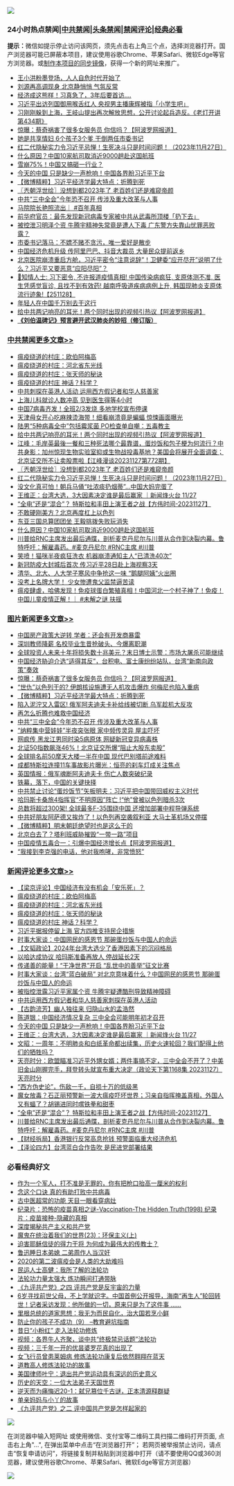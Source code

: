 ![](https://raw.githubusercontent.com/jsvpn/jsproxy/dev/64photo/fqnews-qr.jpg)

<div id="tt">
<h3>24小时热点禁闻|<a href="#%E4%B8%AD%E5%85%B1%E7%A6%81%E9%97%BB%E6%9B%B4%E5%A4%9A%E6%96%87%E7%AB%A0">中共禁闻</a>|<a href="#%E5%9B%BE%E7%89%87%E6%96%B0%E9%97%BB%E6%9B%B4%E5%A4%9A%E6%96%87%E7%AB%A0">头条禁闻</a>|<a href="#%E6%96%B0%E9%97%BB%E8%AF%84%E8%AE%BA%E6%9B%B4%E5%A4%9A%E6%96%87%E7%AB%A0">禁闻评论|<a href="#%E5%BF%85%E7%9C%8B%E7%BB%8F%E5%85%B8%E5%A5%BD%E6%96%87">经典必看</a></h3>
<div><b>提示：</b>微信如提示停止访问该网页，须先点击右上角三个点，选择浏览器打开。国产浏览器可能已屏蔽本项目，建议使用谷歌Chrome、苹果Safari、微软Edge等官方浏览器。或<a href="%E5%88%B6%E4%BD%9Cgit%E7%A6%81%E9%97%BB%E9%95%9C%E5%83%8F.md">制作本项目的同步镜像</a>，获得一个新的网址来推广。</div>
<ul>

<li><a href="/cnnews/20231128/1966702.md">王小洪粉墨登场，人人自危时代开始了</a></li>
<li><a href="/baitai/20231128/1966663.md">刘源再高调现身 北京静悄悄 气氛反常</a></li>
<li><a href="/cnnews/20231128/1966683.md">经济成这熊样！习真急了，3年后要首访….</a></li>
<li><a href="/baitai/20231128/1966646.md">习近平出访列国御用喉舌红人 央视男主播康辉被指「小学生吧」</a></li>
<li><a href="/sohnews/20231128/1966895.md">习刚刚躲到上海，王岐山提出再次解放思想，公开讨论起兵造反。《老灯开讲第434期》</a></li>
<li><a href="/topimagenews/20231128/1966943.md">惊曝：蔡奇祸害了很多女服务员 你信吗？【阿波罗网报道】</a></li>
<li><a href="/cnnews/20231128/1966682.md">她是共享情妇 6个孩子3个爹 干倒两任市委书记</a></li>
<li><a href="/cbnews/20231128/1966703.md">红二代隐秘实力令习近平忌惮！生死决斗只是时间问题！（2023年11月27日）</a></li>
<li><a href="/cbnews/20231128/1966677.md">什么原因？中国10家航司取消近9000趟赴这国航班</a></li>
<li><a href="/finance/20231128/1966695.md">雪崩75%！中国又搞砸一行业？</a></li>
<li><a href="/comments/20231128/1966913.md">今天的中国 只是缺少一声枪响！中国各界盼习近平下台</a></li>
<li><a href="/topimagenews/20231128/1966784.md">【微博精粹】习近平经济学最大特点：折腾到死</a></li>
<li><a href="/cbnews/20231128/1966825.md">〖兲朝浮世绘〗没想到都2023年了 老百姓们还是难窥帝颜</a></li>
<li><a href="/topimagenews/20231128/1966781.md">中共“三中全会”今年恐不召开 传涉及重大改革与人事</a></li>
<li><a href="/sohnews/20231128/1966957.md">马院院长艳照流出｜ #百年真相</a></li>
<li><a href="/baitai/20231128/1966945.md">前华府官员：最先发现新冠病毒专家被中共从武毒所顶楼「扔下去」</a></li>
<li><a href="/baitai/20231128/1966658.md">被控泄习明泽个资 牛腾宇精神失常竟是遭人下毒 广东警方失靠山忧罪恶败露？</a></li>
<li><a href="/cnnews/20231128/1966738.md">市委书记落马：不嫖不赌不贪污，唯一爱好是散步</a></li>
<li><a href="/baitai/20231128/1966934.md">中国经济危机升级 传阿里巴巴、抖音大裁员 大量民众提前返乡</a></li>
<li><a href="/sohnews/20231128/1966690.md">北京医院崩溃重启方舱，习近平密令“注意说辞”！卫健委“应开尽开”说明了什么？习近平又要恶意“应阳尽阳”？</a></li>
<li><a href="/sohnews/20231128/1966936.md">🚨知情人士: 习下密令, 不许报道疫情真相! 中国传染病疯狂, 支原体测不准, 医生凭感觉盲诊, 且找不到有效药! 越南呼吸道疾病病例上升, 韩国现肺炎支原体流行迹象!【251128】</a></li>
<li><a href="/finance/20231128/1966878.md">年轻人在中国千万别去干这行</a></li>
<li><a href="/cbnews/20231128/1966897.md">给中共两记响亮的耳光！两个同时出现的视频引热议【阿波罗网报道】</a></li>
<li><b><a href="/comments/20200207/1272816.md" target="_blank">《刘伯温碑记》预言避开武汉肺炎的妙招（修订版）</a></b></li>
</ul>
</div>

<div class="catlist">
<h3><a href="/cbnews/" target="_blank">中共禁闻</a><span><a href="/cbnews/" target="_blank" rel="nofollow">更多文章>></a></span></h3>
<ul>
<li><a href="/comments/20231128/1967045.md" target="_blank">瘟疫绕道的村庄：欧伯阿梅高</a></li>
<li><a href="/comments/20231128/1967044.md" target="_blank">瘟疫绕道的村庄：河北省东光线</a></li>
<li><a href="/comments/20231128/1967043.md" target="_blank">瘟疫绕道的村庄：张天师的秘诀</a></li>
<li><a href="/comments/20231128/1967042.md" target="_blank">瘟疫绕道的村庄 神话？科学？</a></li>
<li><a href="/cbnews/20231128/1967033.md" target="_blank">中共刺探在英港人活动 运用西方假记者和华人慈善家</a></li>
<li><a href="/cbnews/20231128/1967012.md" target="_blank">上海儿科就诊人数冲高 见到医生得等4小时</a></li>
<li><a href="/cbnews/20231128/1967011.md" target="_blank">中国7病毒齐发！全班2/3发烧 多地学校宣布停课</a></li>
<li><a href="/cbnews/20231128/1966983.md" target="_blank">天津母女开心吃麻辣烫海带！细看崩溃竟是蝙蝠 惊悚画面曝光</a></li>
<li><a href="/cbnews/20231128/1966907.md" target="_blank">陆男“5种病毒全中”包括霉浆菌 PO检查单自嘲：五毒教主</a></li>
<li><a href="/cbnews/20231128/1966897.md" target="_blank">给中共两记响亮的耳光！两个同时出现的视频引热议【阿波罗网报道】</a></li>
<li><a href="/cbnews/20231128/1966826.md" target="_blank">江峰：毛岸英最後一餐和三种死法哪个最靠谱，蛋炒饭和包子梗为何流行？中共身影：加州惊现生物实验室抑或生物战投毒基地？美国会将展开全面调查；北京证交所不让卖股票啦【江峰漫谈20231127第772期】</a></li>
<li><a href="/cbnews/20231128/1966825.md" target="_blank">〖兲朝浮世绘〗没想到都2023年了 老百姓们还是难窥帝颜</a></li>
<li><a href="/cbnews/20231128/1966703.md" target="_blank">红二代隐秘实力令习近平忌惮！生死决斗只是时间问题！（2023年11月27日）</a></li>
<li><a href="/cbnews/20231128/1966795.md" target="_blank">没文化真可怕！朝兵马俑“吐浓痰扔烟蒂”…中国大妈完蛋了</a></li>
<li><a href="/comments/20231128/1966779.md" target="_blank">王维正：台湾大选，3大因素决定谁是最后赢家 ｜新闻烽火台 11/27</a></li>
<li><a href="/comments/20231128/1966716.md" target="_blank">“全电”还是“混合”？ 特斯拉和丰田上演王者之战【方伟时间-20231127】</a></li>
<li><a href="/cbnews/20231128/1966692.md" target="_blank">不敢硬刚美方？北京再度杠上以色列</a></li>
<li><a href="/cbnews/20231128/1966691.md" target="_blank">东亚三国总算团团坐 王毅挑拨失败玩消失</a></li>
<li><a href="/cbnews/20231128/1966677.md" target="_blank">什么原因？中国10家航司取消近9000趟赴这国航班</a></li>
<li><a href="/comments/20231128/1966676.md" target="_blank">川普给RNC主席发出最后通牒，剖析麦克丹尼尔与川普从合作到决裂内幕。鲁特呼吁：解雇毒药。#麦克丹尼尔 #RNC主席 #川普</a></li>
<li><a href="/cbnews/20231128/1966608.md" target="_blank">笑喷！猫咪半夜疯狂洗衣 机器崩溃通知主人“已清洗40次”</a></li>
<li><a href="/cbnews/20231127/1966578.md" target="_blank">新冠防疫大封城后首次 传习近平28日赴上海视察3天</a></li>
<li><a href="/cbnews/20231127/1966577.md" target="_blank">清华、北大、人大学子寒风中争抢这一味 “鹅腿阿姨”火出圈</a></li>
<li><a href="/cbnews/20231127/1966553.md" target="_blank">没考上名牌大学！ 少女惨遭鬼父监禁逼苦读</a></li>
<li><a href="/comments/20231127/1966497.md" target="_blank">瘟疫肆虐，哈佛发现！免疫球蛋白繁殖真相！中国河北一个村子神了！免疫！中国儿童疫情正解！｜ #未解之谜 扶摇</a></li>

</ul>
</div>
<div class="catlist">
<h3><a href="/topimagenews/" target="_blank">图片新闻</a><span><a href="/topimagenews/" target="_blank" rel="nofollow">更多文章>></a></span></h3>
<ul>
<li><a href="/topimagenews/20231129/1967090.md" target="_blank">中国房产政策大逆转 学者：还会有开发商暴雷</a></li>
<li><a href="/topimagenews/20231128/1967032.md" target="_blank">深圳教师降薪 名校毕业生昔抢破头、今爆离职潮</a></li>
<li><a href="/topimagenews/20231128/1967022.md" target="_blank">全球投资人未来十年将损失数十兆美元？末日博士示警：市场大屠杀可能继续</a></li>
<li><a href="/topimagenews/20231128/1966951.md" target="_blank">中国经济胁迫介选“适得其反”，台积电、富士康纷纷站队，台湾“新南向政策”奏效</a></li>
<li><a href="/topimagenews/20231128/1966943.md" target="_blank">惊曝：蔡奇祸害了很多女服务员 你信吗？【阿波罗网报道】</a></li>
<li><a href="/topimagenews/20231128/1966893.md" target="_blank">“世仇”以色列干的? 伊朗核设施遭无人机攻击爆炸 何梅尼也陷入重病</a></li>
<li><a href="/topimagenews/20231128/1966784.md" target="_blank">【微博精粹】习近平经济学最大特点：折腾到死</a></li>
<li><a href="/topimagenews/20231128/1966783.md" target="_blank">陷入泥泞又入雷区! 俄军阿夫迪夫卡补给线被切断 乌军趁机大反攻</a></li>
<li><a href="/topimagenews/20231128/1966782.md" target="_blank">再怎么折腾也难救中国经济</a></li>
<li><a href="/topimagenews/20231128/1966781.md" target="_blank">中共“三中全会”今年恐不召开 传涉及重大改革与人事</a></li>
<li><a href="/topimagenews/20231128/1966754.md" target="_blank">“纳粹集中营娃娃”半夜突张眼 家中频传灵异 屋主吓坏</a></li>
<li><a href="/topimagenews/20231127/1966576.md" target="_blank">网疯传 黑龙江男同时染5病原体 网疑新冠变异病毒株</a></li>
<li><a href="/topimagenews/20231127/1966552.md" target="_blank">北证50指数飙涨46%！北京证交所爆“阻止大股东卖股”</a></li>
<li><a href="/topimagenews/20231127/1966551.md" target="_blank">全球排名前50摩天大楼一半在中国 现代巴别塔前途难料</a></li>
<li><a href="/topimagenews/20231127/1966550.md" target="_blank">成都特斯拉连撞11车事故影片曝光：恒亮的刹车灯成关注焦点</a></li>
<li><a href="/topimagenews/20231127/1966549.md" target="_blank">英国情报：俄军魂断阿夫迪夫卡 伤亡人数突破纪录</a></li>
<li><a href="/topimagenews/20231127/1966478.md" target="_blank">铁幕，落下，中国的关键抉择</a></li>
<li><a href="/topimagenews/20231127/1966477.md" target="_blank">中共禁止讨论“蛋炒饭节”矢板明夫：习近平把中国带回威权主义时代</a></li>
<li><a href="/topimagenews/20231127/1966468.md" target="_blank">哈玛斯卡桑旅4指挥官“不明原因”阵亡 !“他”曾被以色列暗杀3次</a></li>
<li><a href="/topimagenews/20231127/1966467.md" target="_blank">总数将超过300架! 全球最多F-35围绕中国 还增加部署中程导弹系统</a></li>
<li><a href="/topimagenews/20231127/1966425.md" target="_blank">中共好朋友阿萨德又挨炸了！以色列再空袭叙利亚 大马士革机场又停摆</a></li>
<li><a href="/topimagenews/20231127/1966331.md" target="_blank">【微博精粹】明末朝廷绝望时也是这么干的</a></li>
<li><a href="/topimagenews/20231127/1966241.md" target="_blank">北京白去了？塔利班威胁摧毁“一带一路”项目</a></li>
<li><a href="/topimagenews/20231127/1966233.md" target="_blank">中国疫情五毒合一：引爆中国经济增长点【阿波罗网报道】</a></li>
<li><a href="/topimagenews/20231126/1966147.md" target="_blank">“我接到李克强的电话，他对我咆哮，非常愤怒”</a></li>

</ul>
</div>
<div class="catlist">
<h3><a href="/comments/" target="_blank">新闻评论</a><span><a href="/comments/" target="_blank" rel="nofollow">更多文章>></a></span></h3>
<ul>
<li><a href="/comments/20231129/1967073.md" target="_blank">【梁京评论】中国经济有没有机会「安乐死」？</a></li>
<li><a href="/comments/20231128/1967045.md" target="_blank">瘟疫绕道的村庄：欧伯阿梅高</a></li>
<li><a href="/comments/20231128/1967044.md" target="_blank">瘟疫绕道的村庄：河北省东光线</a></li>
<li><a href="/comments/20231128/1967043.md" target="_blank">瘟疫绕道的村庄：张天师的秘诀</a></li>
<li><a href="/comments/20231128/1967042.md" target="_blank">瘟疫绕道的村庄 神话？科学？</a></li>
<li><a href="/comments/20231128/1967040.md" target="_blank">习近平据报停留上海 官方四推支持民企措施</a></li>
<li><a href="/comments/20231128/1967027.md" target="_blank">时事大家谈：中国网民的感恩节 那碗蛋炒饭与中国人的命运</a></li>
<li><a href="/comments/20231128/1967023.md" target="_blank">【文韬政论】2024年台湾大选少了香港因素下的沉闷格局</a></li>
<li><a href="/comments/20231128/1967021.md" target="_blank">以哈达成协议 哈玛斯准备再放人 停战延长2天</a></li>
<li><a href="/comments/20231128/1967020.md" target="_blank">传递善的能量！“干净世界”开启 “乱世中的善举”征文比赛</a></li>
<li><a href="/comments/20231128/1967017.md" target="_blank">时事大家谈：台湾“蓝白破局”&#160;对北京意味着什么？中国网民的感恩节 那碗蛋炒饭与中国人的命运</a></li>
<li><a href="/comments/20231128/1966969.md" target="_blank">被指控泄露习近平家属个资 牛腾宇疑遭酷刑导致精神障碍</a></li>
<li><a href="/comments/20231128/1966968.md" target="_blank">中共运用西方假记者和华人慈善家刺探在英港人活动</a></li>
<li><a href="/comments/20231128/1966967.md" target="_blank">【古韵流芳】幽人独往来 归隐山水的孟浩然</a></li>
<li><a href="/comments/20231128/1966948.md" target="_blank">陈道银：中国经济情况复杂 三中全会可能明年初才召开</a></li>
<li><a href="/comments/20231128/1966913.md" target="_blank">今天的中国 只是缺少一声枪响！中国各界盼习近平下台</a></li>
<li><a href="/comments/20231128/1966779.md" target="_blank">王维正：台湾大选，3大因素决定谁是最后赢家 ｜新闻烽火台 11/27</a></li>
<li><a href="/comments/20231128/1966753.md" target="_blank">文昭：一周年：不明肺炎和白纸革命都出续集，历史火速轮回？我们配得上他们的牺牲吗？</a></li>
<li><a href="/comments/20231128/1966750.md" target="_blank">天亮时分：欧盟瞄准习近平外甥女婿；两件事搞不定，三中全会不开了？中美旧金山刚握完手，拜登转头就宣布重大决定（政论天下第1168集 20231127）天亮时分</a></li>
<li><a href="/comments/20231128/1966725.md" target="_blank">“西方伪史论”，伤敌一千，自损十万的低级黑</a></li>
<li><a href="/comments/20231128/1966721.md" target="_blank">魔女放毒？石正丽预警新一波大瘟疫吓坏世界；习亲自指挥掩盖真相，外国人又有蝠了？胡锡进同时嚐铁拳和甜枣</a></li>
<li><a href="/comments/20231128/1966716.md" target="_blank">“全电”还是“混合”？ 特斯拉和丰田上演王者之战【方伟时间-20231127】</a></li>
<li><a href="/comments/20231128/1966676.md" target="_blank">川普给RNC主席发出最后通牒，剖析麦克丹尼尔与川普从合作到决裂内幕。鲁特呼吁：解雇毒药。#麦克丹尼尔 #RNC主席 #川普</a></li>
<li><a href="/comments/20231128/1966638.md" target="_blank">【财经拆局】香港银行反常高息抢钱 预警面临重大经济危机</a></li>
<li><a href="/comments/20231128/1966591.md" target="_blank">【泽论四方】台湾蓝白合作告吹 是民进党部署结果</a></li>

</ul>
</div>

<div class="catlist">
<h3>必看经典好文</h3>
<ul>
<li><a href="/comments/20221204/1819603.md" target="_blank">作为一个军人，打不准是无罪的，你有把枪口抬高一厘米的权利</a></li>
<li><a href="/comments/20200707/1357090.md" target="_blank">念这个口诀 真的有助打败中共病毒</a></li>
<li><a href="/lifebaike/20170523/762432.md" target="_blank">古中医超常的功能 天目一眼看穿病灶</a></li>
<li><a href="/topimagenews/20180408/925060.md" target="_blank">纪录片：恐怖的疫苗真相之谜-Vaccination-The Hidden Truth(1998) 纪录片：疫苗接种-隐藏的真相</a></li>
<li><a href="/cbnews/20210731/1597512.md" target="_blank">深度揭秘共产主义和共产党</a></li>
<li><a href="/ssgc/20180904/993719.md" target="_blank">魔鬼在统治着我们的世界(23)：环保主义(上)</a></li>
<li><a href="/comments/20200622/1346846.md" target="_blank">迫害耶稣信徒的得力干将  为何成为最伟大的传教士？</a></li>
<li><a href="/comments/20220408/1716379.md" target="_blank">鲁迅睡日本弟媳 二弟周作人当汉奸</a></li>
<li><a href="/comments/20200712/1359432.md" target="_blank">2020的第二波瘟疫会是人类的大劫难吗</a></li>
<li><a href="/ccpdope/20200729/1369047.md" target="_blank">民运人士高健：我所了解的法轮功</a></li>
<li><a href="/cbnews/20200816/1381005.md" target="_blank">法轮功力量太强大 炼功瞬间打通带脉</a></li>
<li><a href="/bookonline/20131116/201053.md" target="_blank">《九评共产党》之四 评共产党是反宇宙的力量</a></li>
<li><a href="/comments/20210716/1588420.md" target="_blank">6岁寻找前世父母，不上学就识字。中国首例公开报导，海南“再生人”轮回转世！记者采访发现：他所做的一切，原来只是为了这件事 &#8230;&#8230;</a></li>
<li><a href="/tculture/20171201/863884.md" target="_blank">里根总统的道家思想：我无为而民自化，治大国若烹小鲜</a></li>
<li><a href="/comments/20230924/1938058.md" target="_blank">防止你的孩子不成功（9） &#8211;教育避坑指南</a></li>
<li><a href="/cbnews/20211123/1656425.md" target="_blank">昔日“小粉红” 走入法轮功修炼</a></li>
<li><a href="/comments/20220514/1732752.md" target="_blank">视频：各界牛人齐聚，谈中共“终极禁忌话题”法轮功</a></li>
<li><a href="/aomi/qiwen/20151223/484507.md" target="_blank">视频：三千年一开的优昙婆罗花真的出现了</a></li>
<li><a href="/cnnews/20210512/1544604.md" target="_blank">女飞行员曾患莱姆病 修炼法轮功康复后依然翱翔在蓝天</a></li>
<li><a href="/comments/20200805/1375080.md" target="_blank">道教高人修炼法轮功的故事</a></li>
<li><a href="/cnnews/20210819/1609201.md" target="_blank">美国律师叶宁：退出共产党运动具有深远的历史意义</a></li>
<li><a href="/tculture/20121025/73067.md" target="_blank">历史的天空：一位大法弟子天国世界</a></li>
<li><a href="/tculture/20190304/1091076.md" target="_blank">逆天而为痛悔迟20-1：弑兄篡位千古谜，正本清源释群疑</a></li>
<li><a href="/cbnews/20210518/1548912.md" target="_blank">单亲妈妈与小丫的故事</a></li>
<li><a href="/bookonline/20131116/201055.md" target="_blank">《九评共产党》之二 评中国共产党是怎样起家的</a></li>

</ul>
</div>

![](https://raw.githubusercontent.com/jsvpn/jsproxy/dev/64photo/fqnews-qr.jpg)

在浏览器中输入短网址 或使用微信、支付宝等二维码工具扫描二维码打开页面, 点击右上角"...", 在弹出菜单中点击“在浏览器打开”； 若网页被举报禁止访问，请点击“恢复申请访问”，将链接复制并粘贴到浏览器中打开（请不要使用QQ或360浏览器，建议使用谷歌Chrome、苹果Safari、微软Edge等官方浏览器）

![](https://raw.githubusercontent.com/jsvpn/jsproxy/dev/64photo/wx.jpg)